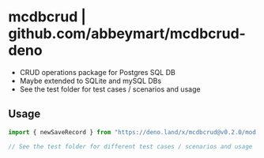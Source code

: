 # mcdbcrud | github.com/abbeymart/mcdbcrud-deno

- CRUD operations package for Postgres SQL DB
- Maybe extended to SQLite and mySQL DBs
- See the test folder for test cases / scenarios and usage

## Usage

```ts
import { newSaveRecord } from "https://deno.land/x/mcdbcrud@v0.2.0/mod.ts";

// See the test folder for different test cases / scenarios and usage
```
